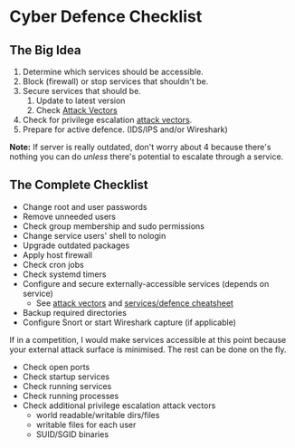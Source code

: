 # Cyber Defence Checklist
## The Big Idea
1. Determine which services should be accessible.
2. Block (firewall) or stop services that shouldn't be.
3. Secure services that should be.
    1. Update to latest version
    2. Check [Attack Vectors](../Attack%20Vectors.md)
4. Check for privilege escalation [attack vectors](../Attack%20Vectors.md).
5. Prepare for active defence. (IDS/IPS and/or Wireshark)

**Note:** If server is really outdated, don't worry about 4 because there's nothing you can do *unless* there's potential to escalate through a service.

## The Complete Checklist
- Change root and user passwords
- Remove unneeded users
- Check group membership and sudo permissions
- Change service users' shell to nologin
- Upgrade outdated packages
- Apply host firewall
- Check cron jobs
- Check systemd timers
- Configure and secure externally-accessible services (depends on service)
  - See [attack vectors](../Attack%20Vectors.md) and [services/defence cheatsheet](Linux%20Services%20and%20Defence%20Cheat%20Sheet.pdf)
- Backup required directories
- Configure Snort or start Wireshark capture (if applicable)

If in a competition, I would make services accessible at this point because your external attack surface is minimised. The rest can be done on the fly.
- Check open ports
- Check startup services
- Check running services
- Check running processes
- Check additional privilege escalation attack vectors
  - world readable/writable dirs/files
  - writable files for each user
  - SUID/SGID binaries
